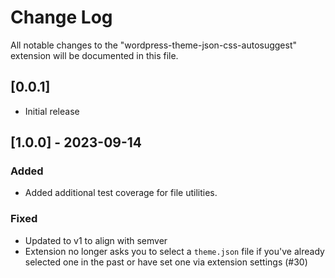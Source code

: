 # Change Log

All notable changes to the "wordpress-theme-json-css-autosuggest" extension will be documented in this file.

## [0.0.1]

- Initial release

## [1.0.0] - 2023-09-14

### Added
* Added additional test coverage for file utilities.

### Fixed
* Updated to v1 to align with semver
* Extension no longer asks you to select a `theme.json` file if you've already selected one in the past or have set one via extension settings (#30)